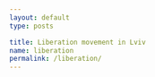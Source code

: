 ```yaml
---
layout: default
type: posts

title: Liberation movement in Lviv
name: liberation
permalink: /liberation/
---
```


